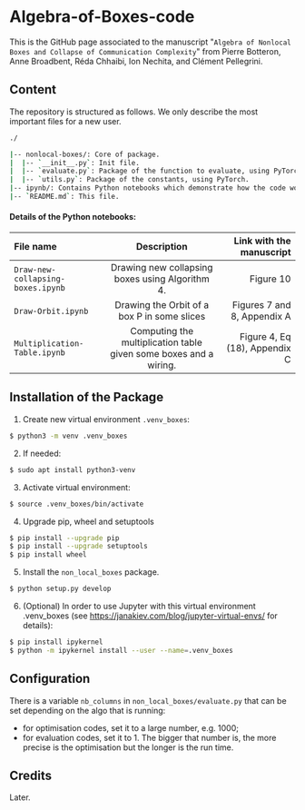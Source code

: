 # Algebra-of-Boxes-code
This is the GitHub page associated to the manuscript "`Algebra of Nonlocal Boxes and Collapse of Communication Complexity`" from Pierre Botteron, Anne Broadbent, Réda Chhaibi, Ion Nechita, and Clément Pellegrini.

## Content

The repository is structured as follows. We only describe the most important files for a new user.

```bash
./

|-- nonlocal-boxes/: Core of package. 
|  |-- `__init__.py`: Init file.
|  |-- `evaluate.py`: Package of the function to evaluate, using PyTorch.
|  |-- `utils.py`: Package of the constants, using PyTorch.
|-- ipynb/: Contains Python notebooks which demonstrate how the code works.
|-- `README.md`: This file.

```
#### Details of the Python notebooks:

| File name | Description | Link with the manuscript |
| :------------ |:---------------:| -----:|
| `Draw-new-collapsing-boxes.ipynb` | Drawing new collapsing boxes using Algorithm 4. | Figure 10 |
| `Draw-Orbit.ipynb` | Drawing the Orbit of a box P in some slices | Figures 7 and 8, Appendix A |
| `Multiplication-Table.ipynb` | Computing the multiplication table given some boxes and a wiring. | Figure 4, Eq (18), Appendix C |

## Installation of the Package

1. Create new virtual environment `.venv_boxes`:

```bash
$ python3 -m venv .venv_boxes
```

2. If needed:

```bash
$ sudo apt install python3-venv
```

3. Activate virtual environment:

```bash
$ source .venv_boxes/bin/activate
```

4. Upgrade pip, wheel and setuptools 

```bash
$ pip install --upgrade pip
$ pip install --upgrade setuptools
$ pip install wheel
```

5. Install the `non_local_boxes` package.

```bash
$ python setup.py develop
```

6. (Optional) In order to use Jupyter with this virtual environment .venv_boxes (see https://janakiev.com/blog/jupyter-virtual-envs/ for details):

```bash
$ pip install ipykernel
$ python -m ipykernel install --user --name=.venv_boxes
```

## Configuration
There is a variable `nb_columns` in `non_local_boxes/evaluate.py` that can be set depending on the algo that is running: 
- for optimisation codes, set it to a large number, e.g. 1000; 
- for evaluation codes, set it to 1.
The bigger that number is, the more precise is the optimisation but the longer is the run time.

## Credits
Later.